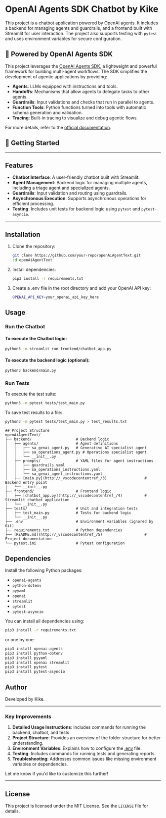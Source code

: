 # OpenAI Agents SDK Chatbot by Kike

This project is a chatbot application powered by OpenAI agents. It includes a backend for managing agents and guardrails, and a frontend built with Streamlit for user interaction. The project also supports testing with `pytest` and uses environment variables for secure configuration.

## 🔧 Powered by OpenAI Agents SDK

This project leverages the [OpenAI Agents SDK](https://openai.github.io/openai-agents-python/), a lightweight and powerful framework for building multi-agent workflows. The SDK simplifies the development of agentic applications by providing:

- **Agents**: LLMs equipped with instructions and tools.
- **Handoffs**: Mechanisms that allow agents to delegate tasks to other agents.
- **Guardrails**: Input validations and checks that run in parallel to agents.
- **Function Tools**: Python functions turned into tools with automatic schema generation and validation.
- **Tracing**: Built-in tracing to visualize and debug agentic flows.

For more details, refer to the [official documentation](https://openai.github.io/openai-agents-python/).

## 🚀 Getting Started
---

## Features

- **Chatbot Interface**: A user-friendly chatbot built with Streamlit.
- **Agent Management**: Backend logic for managing multiple agents, including a triage agent and specialized agents.
- **Guardrails**: Input validation and routing using guardrails.
- **Asynchronous Execution**: Supports asynchronous operations for efficient processing.
- **Testing**: Includes unit tests for backend logic using `pytest` and `pytest-asyncio`.

---

## Installation

1. Clone the repository:
   ```bash
   git clone https://github.com/your-repo/openAiAgentText.git
   cd openAiAgentText
   ```

2. Install dependencies:
   ```bash
   pip3 install -r requirements.txt
   ```

3. Create a .env file in the root directory and add your OpenAI API key:
   ```bash
   OPENAI_API_KEY=your_openai_api_key_here
   ```

## Usage

### Run the Chatbot
#### To execute the Chatbot logic:
```bash
python3 -m streamlit run frontend/chatbot_app.py
```
#### To execute the backend logic (optional):
```bash
python3 backend/main.py
```

### Run Tests    
To execute the test suite:
```bash
python3 -m pytest tests/test_main.py
```

To save test results to a file:
```bash
python3 -m pytest tests/test_main.py > test_results.txt
```

```
## Project Structure
openAiAgentText/
├── backend/                    # Backend logic
│   ├── agents/                 # Agent definitions
│   │   ├── sa_genai_agent.py   # Generative AI specialist agent
│   │   ├── sa_operations_agent.py # Operations specialist agent
│   │   └── __init__.py
│   ├── prompts/                # YAML files for agent instructions
│   │   ├── guardrails.yaml
│   │   ├── sa_operations_instructions.yaml
│   │   └── sa_genai_agent_instructions.yaml
│   ├── [main.py](http://_vscodecontentref_/3)                 # Backend entry point
│   └── __init__.py
├── frontend/                   # Frontend logic
│   ├── [chatbot_app.py](http://_vscodecontentref_/4)          # Streamlit chatbot application
│   └── __init__.py
├── tests/                      # Unit and integration tests
│   ├── test_main.py            # Tests for backend logic
│   └── __init__.py
├── .env                        # Environment variables (ignored by Git)
├── requirements.txt            # Python dependencies
├── [README.md](http://_vscodecontentref_/5)                   # Project documentation
└── pytest.ini                  # Pytest configuration
```



## Dependencies

Install the following Python packages:

- `openai-agents`
- `python-dotenv`
- `pyyaml`
- `openai`
- `streamlit`
- `pytest`
- `pytest-asyncio`

You can install all dependencies using:
```bash
pip3 install -r requirements.txt
```
or one by one:
```bash
pip3 install openai-agents  
pip3 install python-dotenv
pip3 install pyyaml    
pip3 install openai streamlit
pip3 install pytest
pip3 install pytest-asyncio
```

## Author

Developed by Kike.

---

### Key Improvements
1. **Detailed Usage Instructions**: Includes commands for running the backend, chatbot, and tests.
2. **Project Structure**: Provides an overview of the folder structure for better understanding.
3. **Environment Variables**: Explains how to configure the [.env](http://_vscodecontentref_/9) file.
4. **Testing**: Includes commands for running tests and generating reports.
5. **Troubleshooting**: Addresses common issues like missing environment variables or dependencies.

Let me know if you'd like to customize this further!

---

## License

This project is licensed under the MIT License. See the `LICENSE` file for details.
